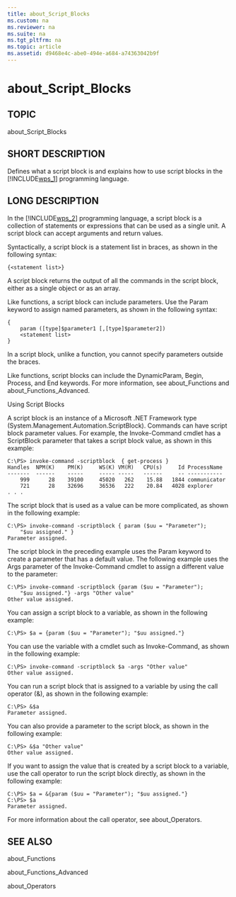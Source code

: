 ```yaml
---
title: about_Script_Blocks
ms.custom: na
ms.reviewer: na
ms.suite: na
ms.tgt_pltfrm: na
ms.topic: article
ms.assetid: d9468e4c-abe0-494e-a684-a74363042b9f
---
```

# about_Script_Blocks
## TOPIC  
 about\_Script\_Blocks  
  
## SHORT DESCRIPTION  
 Defines what a script block is and explains how to use script blocks in the [!INCLUDE[wps_1]()] programming language.  
  
## LONG DESCRIPTION  
 In the [!INCLUDE[wps_2]()] programming language, a script block is a collection of statements or expressions that can be used as a single unit. A script block can accept arguments and return values.  
  
 Syntactically, a script block is a statement list in braces, as shown in the following syntax:  
  
```  
{<statement list>}  
```  
  
 A script block returns the output of all the commands in the script block, either as a single object or as an array.  
  
 Like functions, a script block can include parameters. Use the Param keyword to assign named parameters, as shown in the following syntax:  
  
```  
{  
    param ([type]$parameter1 [,[type]$parameter2])  
    <statement list>  
}  
```  
  
 In a script block, unlike a function, you cannot specify parameters outside the braces.  
  
 Like functions, script blocks can include the DynamicParam, Begin, Process, and End keywords. For more information, see about\_Functions and about\_Functions\_Advanced.  
  
 Using Script Blocks  
  
 A script block is an instance of a Microsoft .NET Framework type \(System.Management.Automation.ScriptBlock\). Commands can have script block parameter values. For example, the Invoke\-Command cmdlet has a ScriptBlock parameter that takes a script block value, as shown in this example:  
  
```  
C:\PS> invoke-command -scriptblock  { get-process }  
Handles  NPM(K)    PM(K)     WS(K) VM(M)   CPU(s)     Id ProcessName  
-------  ------    -----     ----- -----   ------     -- -----------              
    999      28    39100     45020   262    15.88   1844 communicator  
    721      28    32696     36536   222    20.84   4028 explorer     
. . .             
```  
  
 The script block that is used as a value can be more complicated, as shown in the following example:  
  
```  
C:\PS> invoke-command -scriptblock { param ($uu = "Parameter");   
    "$uu assigned." }    
Parameter assigned.  
```  
  
 The script block in the preceding example uses the Param keyword to create a parameter that has a default value. The following example uses the Args parameter of the Invoke\-Command cmdlet to assign a different value to the parameter:  
  
```  
C:\PS> invoke-command -scriptblock {param ($uu = "Parameter");   
    "$uu assigned."} -args "Other value"  
Other value assigned.  
```  
  
 You can assign a script block to a variable, as shown in the following example:  
  
```  
C:\PS> $a = {param ($uu = "Parameter"); "$uu assigned."}  
```  
  
 You can use the variable with a cmdlet such as Invoke\-Command, as shown in the following example:  
  
```  
C:\PS> invoke-command -scriptblock $a -args "Other value"  
Other value assigned.  
```  
  
 You can run a script block that is assigned to a variable by using the call operator \(&\), as shown in the following example:  
  
```  
C:\PS> &$a   
Parameter assigned.  
```  
  
 You can also provide a parameter to the script block, as shown in the following example:  
  
```  
C:\PS> &$a "Other value"  
Other value assigned.  
```  
  
 If you want to assign the value that is created by a script block to a variable, use the call operator to run the script block directly, as shown in the following example:  
  
```  
C:\PS> $a = &{param ($uu = "Parameter"); "$uu assigned."}  
C:\PS> $a  
Parameter assigned.  
```  
  
 For more information about the call operator, see about\_Operators.  
  
## SEE ALSO  
 about\_Functions  
  
 about\_Functions\_Advanced  
  
 about\_Operators